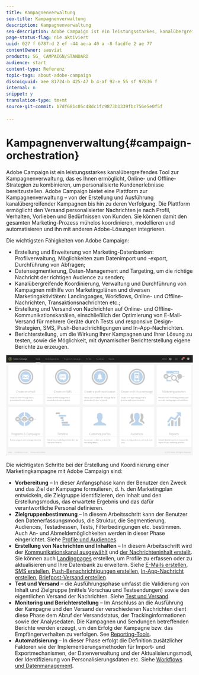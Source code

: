```yaml
---
title: Kampagnenverwaltung
seo-title: Kampagnenverwaltung
description: Kampagnenverwaltung
seo-description: Adobe Campaign ist ein leistungsstarkes, kanalübergreifendes Tool zur Kampagnenverwaltung, das es Ihnen ermöglicht, Online- und Offline-Strategien zu kombinieren, um personalisierte Kundenerlebnisse bereitzustellen.
page-status-flag: nie aktiviert
uuid: 027 f 6787-d 2 ef -44 ae-a 40 a -8 facdfe 2 ae 77
contentOwner: sauviat
products: SG_ CAMPAIGN/STANDARD
audience: start
content-type: Referenz
topic-tags: about-adobe-campaign
discoiquuid: aee 81724-b 425-47 b 4-af 92-e 55 sf 97836 f
internal: n
snippet: y
translation-type: tm+mt
source-git-commit: b7df681c05c48dc1fc9873b1339fbc756e5e0f5f

---
```



# Kampagnenverwaltung{#campaign-orchestration}

Adobe Campaign ist ein leistungsstarkes kanalübergreifendes Tool zur Kampagnenverwaltung, das es Ihnen ermöglicht, Online- und Offline-Strategien zu kombinieren, um personalisierte Kundenerlebnisse bereitzustellen. Adobe Campaign bietet eine Plattform zur Kampagnenverwaltung – von der Erstellung und Ausführung kanalübergreifender Kampagnen bis hin zu deren Verfolgung. Die Plattform ermöglicht den Versand personalisierter Nachrichten je nach Profil, Verhalten, Vorlieben und Bedürfnissen von Kunden. Sie können damit den gesamten Marketing-Prozess mühelos koordinieren, modellieren und automatisieren und ihn mit anderen Adobe-Lösungen integrieren.

Die wichtigsten Fähigkeiten von Adobe Campaign:

* Erstellung und Erweiterung von Marketing-Datenbanken: Profilverwaltung, Möglichkeiten zum Datenimport und -export, Durchführung von Abfragen;
* Datensegmentierung, Daten-Management und Targeting, um die richtige Nachricht der richtigen Audience zu senden;
* Kanalübergreifende Koordinierung, Verwaltung und Durchführung von Kampagnen mithilfe von Marketingplänen und diversen Marketingaktivitäten: Landingpages, Workflows, Online- und Offline-Nachrichten, Transaktionsnachrichten etc.;
* Erstellung und Versand von Nachrichten auf Online- und Offline-Kommunikationskanälen, einschließlich der Optimierung von E-Mail-Versand für mehrere Geräte durch Tests und responsive Design-Strategien, SMS, Push-Benachrichtigungen und In-App-Nachrichten.
* Berichterstellung, um die Wirkung Ihrer Kampagnen und Ihrer Lösung zu testen, sowie die Möglichkeit, mit dynamischer Berichterstellung eigene Berichte zu erzeugen.

![](assets/overview_home_page.png)

Die wichtigsten Schritte bei der Erstellung und Koordinierung einer Marketingkampagne mit Adobe Campaign sind:

* **Vorbereitung** – In dieser Anfangsphase kann der Benutzer den Zweck und das Ziel der Kampagne formulieren, d. h. den Marketingplan entwickeln, die Zielgruppe identifizieren, den Inhalt und den Erstellungsmodus, das erwartete Ergebnis und das dafür verantwortliche Personal definieren.
* **Zielgruppenbestimmung** – In diesem Arbeitsschritt kann der Benutzer den Datenerfassungsmodus, die Struktur, die Segmentierung, Audiences, Testadressen, Tests, Filterbedingungen etc. bestimmen. Auch An- und Abmeldemöglichkeiten werden in dieser Phase eingerichtet. Siehe [Profile und Audiences](../../audiences/using/about-profiles.md).
* **Erstellung von Nachrichten und Inhalten** – In diesem Arbeitsschritt wird der [Kommunikationskanal ausgewählt](../../channels/using/discovering-communication-channels.md) und [der Nachrichteninhalt erstellt](../../designing/using/designing-content-in-adobe-campaign.md). Sie können auch [Landingpages](../../designing/using/about-landing-page-content-design.md) erstellen, um Profile zu erfassen oder zu aktualisieren und Ihre Datenbank zu erweitern. Siehe [E-Mails erstellen](../../channels/using/creating-an-email.md), [SMS erstellen](../../channels/using/creating-an-sms-message.md), [Push-Benachrichtigungen erstellen](../../channels/using/preparing-and-sending-a-push-notification.md), [In-App-Nachricht erstellen](../../channels/using/about-in-app-messaging.md), [Briefpost-Versand erstellen](../../channels/using/creating-the-direct-mail.md).
* **Test und Versand** – die Ausführungsphase umfasst die Validierung von Inhalt und Zielgruppe (mittels Vorschau und Testsendungen) sowie den eigentlichen Versand der Nachrichten. Siehe [Test und Versand](../../sending/using/about-sending-messages-with-campaign.md).
* **Monitoring und Berichterstellung** – Im Anschluss an die Ausführung der Kampagne und den Versand der verschiedenen Nachrichten dient diese Phase dem Abruf der Versandstatus, der Trackinginformationen sowie der Analysedaten. Die Kampagnen und Sendungen betreffenden Berichte werden erzeugt, um den Erfolg der Kampagne bzw. das Empfängerverhalten zu verfolgen. See [Reporting-Tools](../../reporting/using/about-dynamic-reports.md).
* **Automatisierung** – In dieser Phase erfolgt die Definition zusätzlicher Faktoren wie der Implementierungsmethoden für Import- und Exportmechanismen, der Datenverwaltung und der Aktualisierungsmodi, der Identifizierung von Personalisierungsdaten etc. Siehe [Workflows und Datenmanagement](../../automating/using/workflow-data-and-processes.md).

